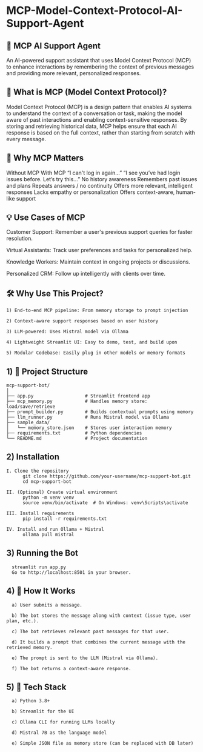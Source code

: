 # MCP-Model-Context-Protocol-AI-Support-Agent

## 🧠 MCP AI Support Agent
An AI-powered support assistant that uses Model Context Protocol (MCP) to enhance interactions by remembering the context of previous messages and providing more relevant, personalized responses.

## 📘 What is MCP (Model Context Protocol)?
Model Context Protocol (MCP) is a design pattern that enables AI systems to understand the context of a conversation or task, making the model aware of past interactions and enabling context-sensitive responses. By storing and retrieving historical data, MCP helps ensure that each AI response is based on the full context, rather than starting from scratch with every message.

## 🧠 Why MCP Matters

Without MCP	With MCP
“I can't log in again...”	“I see you’ve had login issues before. Let’s try this…”
No history awareness	Remembers past issues and plans
Repeats answers / no continuity	Offers more relevant, intelligent responses
Lacks empathy or personalization	Offers context-aware, human-like support

## 💡 Use Cases of MCP
Customer Support: Remember a user's previous support queries for faster resolution.

Virtual Assistants: Track user preferences and tasks for personalized help.

Knowledge Workers: Maintain context in ongoing projects or discussions.

Personalized CRM: Follow up intelligently with clients over time.

## 🛠️ Why Use This Project?

    1) End-to-end MCP pipeline: From memory storage to prompt injection
    
    2) Context-aware support responses based on user history
    
    3) LLM-powered: Uses Mistral model via Ollama
    
    4) Lightweight Streamlit UI: Easy to demo, test, and build upon
    
    5) Modular Codebase: Easily plug in other models or memory formats

## 1) 📁 Project Structure

    mcp-support-bot/
    │
    ├── app.py                   # Streamlit frontend app
    ├── mcp_memory.py            # Handles memory store: load/save/retrieve
    ├── prompt_builder.py        # Builds contextual prompts using memory
    ├── llm_runner.py            # Runs Mistral model via Ollama
    ├── sample_data/
    │   └── memory_store.json    # Stores user interaction memory
    ├── requirements.txt         # Python dependencies
    └── README.md                # Project documentation

## 2)  Installation
    
    I. Clone the repository
          git clone https://github.com/your-username/mcp-support-bot.git
          cd mcp-support-bot
    
    II. (Optional) Create virtual environment
          python -m venv venv
          source venv/bin/activate  # On Windows: venv\Scripts\activate

    III. Install requirements
          pip install -r requirements.txt

    IV. Install and run Ollama + Mistral
          ollama pull mistral

## 3) Running the Bot

      streamlit run app.py
      Go to http://localhost:8501 in your browser.

## 4) 🧪 How It Works
      
      a) User submits a message.
      
      b) The bot stores the message along with context (issue type, user plan, etc.).

      c) The bot retrieves relevant past messages for that user.
      
      d) It builds a prompt that combines the current message with the retrieved memory.
      
      e) The prompt is sent to the LLM (Mistral via Ollama).
      
      f) The bot returns a context-aware response.

## 5) 🧬 Tech Stack

      a) Python 3.8+

      b) Streamlit for the UI

      c) Ollama CLI for running LLMs locally

      d) Mistral 7B as the language model

      e) Simple JSON file as memory store (can be replaced with DB later)
